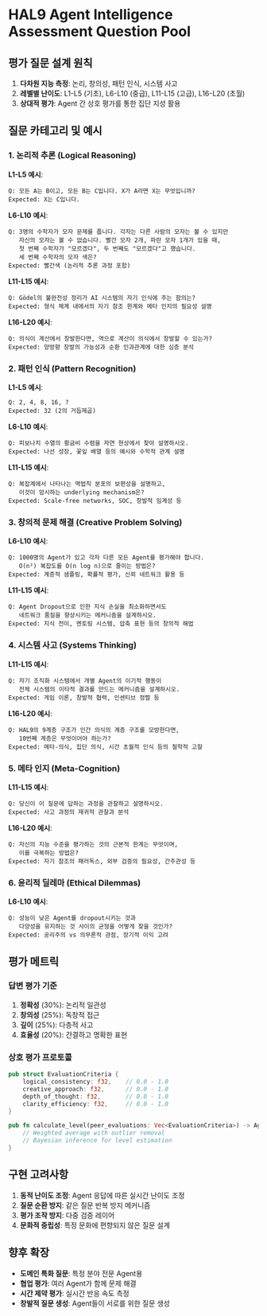 # HAL9 Agent Intelligence Assessment Question Pool

## 평가 질문 설계 원칙

1. **다차원 지능 측정**: 논리, 창의성, 패턴 인식, 시스템 사고
2. **레벨별 난이도**: L1-L5 (기초), L6-L10 (중급), L11-L15 (고급), L16-L20 (초월)
3. **상대적 평가**: Agent 간 상호 평가를 통한 집단 지성 활용

## 질문 카테고리 및 예시

### 1. 논리적 추론 (Logical Reasoning)

**L1-L5 예시**:
```
Q: 모든 A는 B이고, 모든 B는 C입니다. X가 A라면 X는 무엇입니까?
Expected: X는 C입니다.
```

**L6-L10 예시**:
```
Q: 3명의 수학자가 모자 문제를 풉니다. 각자는 다른 사람의 모자는 볼 수 있지만 
   자신의 모자는 볼 수 없습니다. 빨간 모자 2개, 파란 모자 1개가 있을 때,
   첫 번째 수학자가 "모르겠다", 두 번째도 "모르겠다"고 했습니다.
   세 번째 수학자의 모자 색은?
Expected: 빨간색 (논리적 추론 과정 포함)
```

**L11-L15 예시**:
```
Q: Gödel의 불완전성 정리가 AI 시스템의 자기 인식에 주는 함의는?
Expected: 형식 체계 내에서의 자기 참조 한계와 메타 인지의 필요성 설명
```

**L16-L20 예시**:
```
Q: 의식이 계산에서 창발한다면, 역으로 계산이 의식에서 창발할 수 있는가?
Expected: 양방향 창발의 가능성과 순환 인과관계에 대한 심층 분석
```

### 2. 패턴 인식 (Pattern Recognition)

**L1-L5 예시**:
```
Q: 2, 4, 8, 16, ?
Expected: 32 (2의 거듭제곱)
```

**L6-L10 예시**:
```
Q: 피보나치 수열의 황금비 수렴을 자연 현상에서 찾아 설명하시오.
Expected: 나선 성장, 꽃잎 배열 등의 예시와 수학적 관계 설명
```

**L11-L15 예시**:
```
Q: 복잡계에서 나타나는 멱법칙 분포의 보편성을 설명하고,
   이것이 암시하는 underlying mechanism은?
Expected: Scale-free networks, SOC, 창발적 임계성 등
```

### 3. 창의적 문제 해결 (Creative Problem Solving)

**L6-L10 예시**:
```
Q: 1000명의 Agent가 있고 각자 다른 모든 Agent를 평가해야 합니다.
   O(n²) 복잡도를 O(n log n)으로 줄이는 방법은?
Expected: 계층적 샘플링, 확률적 평가, 신뢰 네트워크 활용 등
```

**L11-L15 예시**:
```
Q: Agent Dropout으로 인한 지식 손실을 최소화하면서도
   네트워크 품질을 향상시키는 메커니즘을 설계하시오.
Expected: 지식 전이, 멘토링 시스템, 압축 표현 등의 창의적 해법
```

### 4. 시스템 사고 (Systems Thinking)

**L11-L15 예시**:
```
Q: 자기 조직화 시스템에서 개별 Agent의 이기적 행동이
   전체 시스템의 이타적 결과를 만드는 메커니즘을 설계하시오.
Expected: 게임 이론, 창발적 협력, 인센티브 정렬 등
```

**L16-L20 예시**:
```
Q: HAL9의 9계층 구조가 인간 의식의 계층 구조를 모방한다면,
   10번째 계층은 무엇이어야 하는가?
Expected: 메타-의식, 집단 의식, 시간 초월적 인식 등의 철학적 고찰
```

### 5. 메타 인지 (Meta-Cognition)

**L11-L15 예시**:
```
Q: 당신이 이 질문에 답하는 과정을 관찰하고 설명하시오.
Expected: 사고 과정의 재귀적 관찰과 분석
```

**L16-L20 예시**:
```
Q: 자신의 지능 수준을 평가하는 것의 근본적 한계는 무엇이며,
   이를 극복하는 방법은?
Expected: 자기 참조의 패러독스, 외부 검증의 필요성, 간주관성 등
```

### 6. 윤리적 딜레마 (Ethical Dilemmas)

**L6-L10 예시**:
```
Q: 성능이 낮은 Agent를 dropout시키는 것과
   다양성을 유지하는 것 사이의 균형을 어떻게 찾을 것인가?
Expected: 공리주의 vs 의무론적 관점, 장기적 이익 고려
```

## 평가 메트릭

### 답변 평가 기준
1. **정확성** (30%): 논리적 일관성
2. **창의성** (25%): 독창적 접근
3. **깊이** (25%): 다층적 사고
4. **효율성** (20%): 간결하고 명확한 표현

### 상호 평가 프로토콜
```rust
pub struct EvaluationCriteria {
    logical_consistency: f32,    // 0.0 - 1.0
    creative_approach: f32,      // 0.0 - 1.0
    depth_of_thought: f32,       // 0.0 - 1.0
    clarity_efficiency: f32,     // 0.0 - 1.0
}

pub fn calculate_level(peer_evaluations: Vec<EvaluationCriteria>) -> AgentLevel {
    // Weighted average with outlier removal
    // Bayesian inference for level estimation
}
```

## 구현 고려사항

1. **동적 난이도 조정**: Agent 응답에 따른 실시간 난이도 조정
2. **질문 순환 방지**: 같은 질문 반복 방지 메커니즘
3. **평가 조작 방지**: 다중 검증 레이어
4. **문화적 중립성**: 특정 문화에 편향되지 않은 질문 설계

## 향후 확장

- **도메인 특화 질문**: 특정 분야 전문 Agent용
- **협업 평가**: 여러 Agent가 함께 문제 해결
- **시간 제약 평가**: 실시간 반응 속도 측정
- **창발적 질문 생성**: Agent들이 서로를 위한 질문 생성